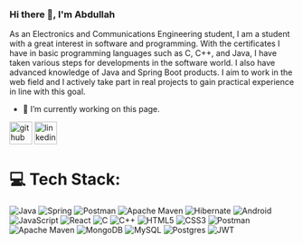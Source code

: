 ### Hi there 👋, I'm Abdullah

As an Electronics and Communications Engineering student, I am a student with a great interest in software and programming. With the certificates I have in basic programming languages ​​such as C, C++, and Java, I have taken various steps for developments in the software world. I also have advanced knowledge of Java and Spring Boot products. I aim to work in the web field and I actively take part in real projects to gain practical experience in line with this goal.

- 🔭 I’m currently working on this page. 


[<img src='https://img.shields.io/badge/github-%23121011.svg?style=for-the-badge&logo=github&logoColor=white' alt='github' height='40'>](https://github.com/abdullahaydogan)  [<img src='https://img.shields.io/badge/linkedin-%230077B5.svg?style=for-the-badge&logo=linkedin&logoColor=white' alt='linkedin' height='40'>](https://www.linkedin.com/in/abdullahaydogann/)




# 💻 Tech Stack:
![Java](https://img.shields.io/badge/java-%23ED8B00.svg?style=for-the-badge&logo=openjdk&logoColor=white) 
![Spring](https://img.shields.io/badge/spring-%236DB33F.svg?style=for-the-badge&logo=spring&logoColor=white) 
![Postman](https://img.shields.io/badge/Postman-FF6C37?style=for-the-badge&logo=postman&logoColor=white)
![Apache Maven](https://img.shields.io/badge/Apache%20Maven-C71A36?style=for-the-badge&logo=Apache%20Maven&logoColor=white) 
![Hibernate](https://img.shields.io/badge/Hibernate-%2325C46F.svg?style=for-the-badge&logo=hibernate&logoColor=white)
![Android](https://img.shields.io/badge/android-%233DDC84.svg?style=for-the-badge&logo=android&logoColor=white)
![JavaScript](https://img.shields.io/badge/javascript-%23323330.svg?style=for-the-badge&logo=javascript&logoColor=%23F7DF1E)
![React](https://img.shields.io/badge/react-%2320232a.svg?style=for-the-badge&logo=react&logoColor=%2361DAFB)
![C](https://img.shields.io/badge/c-%2300599C.svg?style=for-the-badge&logo=c&logoColor=white)
![C++](https://img.shields.io/badge/c++-%2300599C.svg?style=for-the-badge&logo=c%2B%2B&logoColor=white) 
![HTML5](https://img.shields.io/badge/html5-%23E34F26.svg?style=for-the-badge&logo=html5&logoColor=white) 
![CSS3](https://img.shields.io/badge/css3-%231572B6.svg?style=for-the-badge&logo=css3&logoColor=white) 
![Postman](https://img.shields.io/badge/Postman-FF6C37?style=for-the-badge&logo=postman&logoColor=white)
![Apache Maven](https://img.shields.io/badge/Apache%20Maven-C71A36?style=for-the-badge&logo=Apache%20Maven&logoColor=white) 
![MongoDB](https://img.shields.io/badge/MongoDB-%234ea94b.svg?style=for-the-badge&logo=mongodb&logoColor=white) 
![MySQL](https://img.shields.io/badge/mysql-%2300000f.svg?style=for-the-badge&logo=mysql&logoColor=white) 
![Postgres](https://img.shields.io/badge/postgres-%23316192.svg?style=for-the-badge&logo=postgresql&logoColor=white) 
![JWT](https://img.shields.io/badge/JWT-black?style=for-the-badge&logo=JSON%20web%20tokens)




<!-- Proudly created with GPRM ( https://gprm.itsvg.in ) -->
